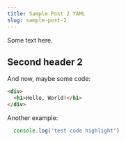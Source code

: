 ```yaml
---
title: Sample Post 2 YAML
slug: sample-post-2
---
```

Some text here.

## Second header 2
And now, maybe some code:

```html
<div>
  <h1>Hello, World!</h1>
</div>
```

Another example:

```javascript
  console.log('test code highlight')
```
